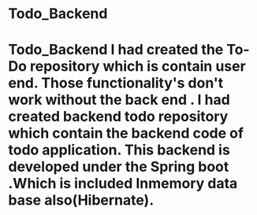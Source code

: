 # Todo_Backend
# Todo_Backend I had created the To-Do repository which is contain user end. Those functionality's don't work without the back end . I had created backend todo repository which contain the backend code of todo application. This backend is developed under the Spring boot .Which is included Inmemory data base also(Hibernate).
